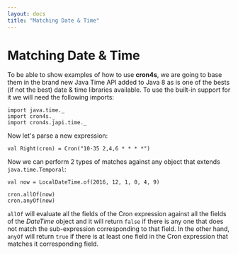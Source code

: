 ```yaml
---
layout: docs
title: "Matching Date & Time"
---
```


# Matching Date & Time

To be able to show examples of how to use **cron4s**, we are going to base them in the brand
new Java Time API added to Java 8 as is one of the bests (if not the best) date & time
libraries available. To use the built-in support for it we will need the following imports:

```tut:silent
import java.time._
import cron4s._
import cron4s.japi.time._
```

Now let's parse a new expression:

```tut
val Right(cron) = Cron("10-35 2,4,6 * * * *")
```

Now we can perform 2 types of matches against any object that extends `java.time.Temporal`:

```tut
val now = LocalDateTime.of(2016, 12, 1, 0, 4, 9)

cron.allOf(now)
cron.anyOf(now)
```

`allOf` will evaluate all the fields of the Cron expression against all the fields
of the _DateTime_ object and it will return `false` if there is any one that does
not match the sub-expression corresponding to that field. In the other hand, `anyOf`
will return `true` if there is at least one field in the Cron expression that matches
it corresponding field.
